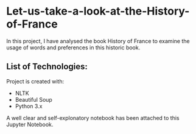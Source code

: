# Let-us-take-a-look-at-the-History-of-France

In this project, I have analysed the book History of France to examine the usage of words and preferences in this historic book.

## List of Technologies:
Project is created with:
* NLTK
* Beautiful Soup
* Python 3.x

A well clear and self-explonatory notebook has been attached to this Jupyter Notebook.
